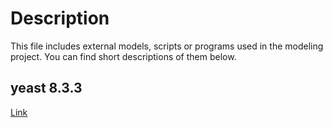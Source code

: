 # Description
This file includes external models, scripts or programs used in the modeling project. You can find short descriptions of them below.

## yeast 8.3.3
[Link](https://github.com/SysBioChalmers/yeast-GEM/tree/master/ModelFiles/mat)
